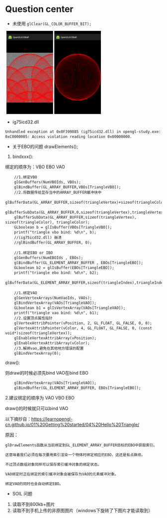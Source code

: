 # Question center

* 未使用 `glClear(GL_COLOR_BUFFER_BIT);`

<div>
  <img src="https://github.com/GitHub-bigT/openGL-Android/blob/master/images/question/question1.png" width="150px"/>
 <img src="https://github.com/GitHub-bigT/openGL-Android/blob/master/images/question/question2.png" width="150px"/>
</div>

* ig75icd32.dll
```
Unhandled exception at 0x0F399885 (ig75icd32.dll) in opengl-study.exe: 0xC0000005: Access violation reading location 0x00000000.
```

* 关于EBO的问题  drawElements();
1. bindxxx():

绑定的顺序为：VBO  EBO  VAO
```
	//1.绑定VBO
	glGenBuffers(NumVBOIds, VBOs);
	glBindBuffer(GL_ARRAY_BUFFER,VBOs[TriangleVBO]);
	//2.将数据传给显存当中的ARRAY_BUFFER缓冲块中
	glBufferData(GL_ARRAY_BUFFER,sizeof(triangleVertex)+sizeof(triangleColor),NULL,GL_STATIC_DRAW);
	glBufferSubData(GL_ARRAY_BUFFER,0,sizeof(triangleVertex),triangleVertex);
	glBufferSubData(GL_ARRAY_BUFFER,sizeof(triangleVertex), sizeof(triangleColor), triangleColor);
	GLboolean b = glIsBuffer(VBOs[TriangleVBO]);
	printf("triangle vbo bind: %d\n", b);
	//(ig75icd32.dll) 崩溃
	//glBindBuffer(GL_ARRAY_BUFFER, 0);

	//1.绑定EBO or IBO 
	glGenBuffers(NumEBOIds , EBOs);
	glBindBuffer(GL_ELEMENT_ARRAY_BUFFER , EBOs[TriangleEBO]);
	GLboolean b2 = glIsBuffer(EBOs[TriangleEBO]);
	printf("triangle ebo bind: %d\n", b2);
	glBufferData(GL_ELEMENT_ARRAY_BUFFER,sizeof(triangleIndex),triangleIndex,GL_STATIC_DRAW);
 
	//1.绑定VAO
	glGenVertexArrays(NumVaoIds, VAOs);
	glBindVertexArray(VAOs[TriangleVAO]);
	GLboolean b1 = glIsVertexArray(VAOs[TriangleVAO]);
	printf("triangle vao bind: %d\n", b1);
	//2.设置顶点属性指针
	glVertexAttribPointer(vPosition, 2, GL_FLOAT, GL_FALSE, 0, 0);
	glVertexAttribPointer(vColor, 4, GL_FLOAT, GL_FALSE, 0, (const void*)sizeof(triangleVertex));
	glEnableVertexAttribArray(vPosition);
	glEnableVertexAttribArray(vColor);
	//3.解绑vao,避免在其他地方错误的配置
	glBindVertexArray(0);
```
 draw():
 
 则draw的时候必须先bind VAO在bind EBO
```
	glBindVertexArray(VAOs[TriangleVAO]);
	glBindBuffer(GL_ELEMENT_ARRAY_BUFFER, EBOs[TriangleEBO]);
```
2.建议绑定的顺序为 VAO VBO EBO

draw()的时候就只可以bind VAO

以下摘抄自：https://learnopengl-cn.github.io/01%20Getting%20started/04%20Hello%20Triangle/

原因：

`glDrawElements函数从当前绑定到GL_ELEMENT_ARRAY_BUFFER目标的EBO中获取索引。`

`这意味着我们必须在每次要用索引渲染一个物体时绑定相应的EBO，这还是有点麻烦。`

`不过顶点数组对象同样可以保存索引缓冲对象的绑定状态。`

`VAO绑定时正在绑定的索引缓冲对象会被保存为VAO的元素缓冲对象。`

`绑定VAO的同时也会自动绑定EBO。`

* SOIL 问题

1. 读取不到800kb+图片
2. 读取不到手机上传的非原图图片（windows下旋转了下图片才能读取到）


